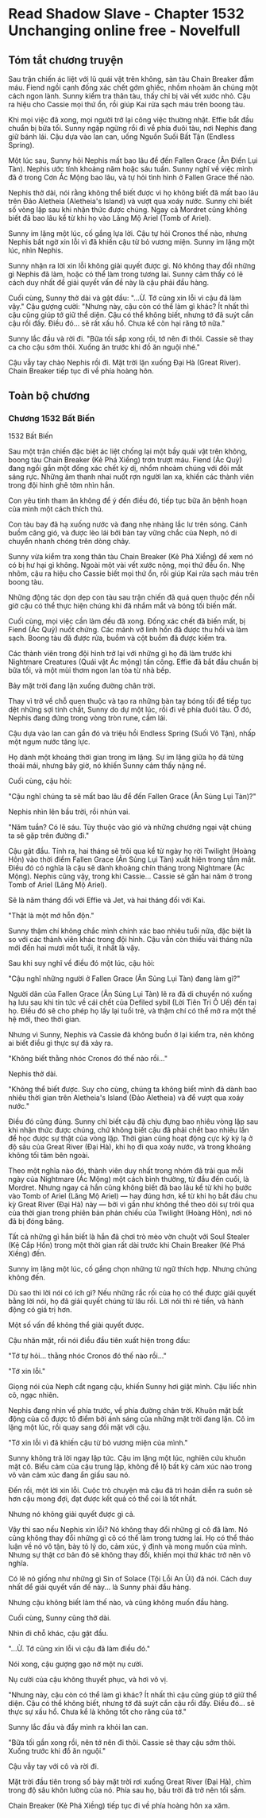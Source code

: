 # Read Shadow Slave - Chapter 1532 Unchanging online free - Novelfull

## Tóm tắt chương truyện

Sau trận chiến ác liệt với lũ quái vật trên không, sàn tàu Chain Breaker đẫm máu. Fiend ngồi cạnh đống xác chết gớm ghiếc, nhồm nhoàm ăn chúng một cách ngon lành. Sunny kiểm tra thân tàu, thấy chỉ bị vài vết xước nhỏ. Cậu ra hiệu cho Cassie mọi thứ ổn, rồi giúp Kai rửa sạch máu trên boong tàu.

Khi mọi việc đã xong, mọi người trở lại công việc thường nhật. Effie bắt đầu chuẩn bị bữa tối. Sunny ngập ngừng rồi đi về phía đuôi tàu, nơi Nephis đang giữ bánh lái. Cậu dựa vào lan can, uống Nguồn Suối Bất Tận (Endless Spring).

Một lúc sau, Sunny hỏi Nephis mất bao lâu để đến Fallen Grace (Ân Điển Lụi Tàn). Nephis ước tính khoảng năm hoặc sáu tuần. Sunny nghĩ về việc mình đã ở trong Cơn Ác Mộng bao lâu, và tự hỏi tình hình ở Fallen Grace thế nào.

Nephis thở dài, nói rằng không thể biết được vì họ không biết đã mất bao lâu trên Đảo Aletheia (Aletheia's Island) và vượt qua xoáy nước. Sunny chỉ biết số vòng lặp sau khi nhận thức được chúng. Ngay cả Mordret cũng không biết đã bao lâu kể từ khi họ vào Lăng Mộ Ariel (Tomb of Ariel).

Sunny im lặng một lúc, cố gắng lựa lời. Cậu tự hỏi Cronos thế nào, nhưng Nephis bất ngờ xin lỗi vì đã khiến cậu từ bỏ vương miện. Sunny im lặng một lúc, nhìn Nephis.

Sunny nhận ra lời xin lỗi không giải quyết được gì. Nó không thay đổi những gì Nephis đã làm, hoặc có thể làm trong tương lai. Sunny cảm thấy có lẽ cách duy nhất để giải quyết vấn đề này là cậu phải đầu hàng.

Cuối cùng, Sunny thở dài và gật đầu: "...Ừ. Tớ cũng xin lỗi vì cậu đã làm vậy." Cậu gượng cười: "Nhưng này, cậu còn có thể làm gì khác? Ít nhất thì cậu cũng giúp tớ giữ thể diện. Cậu có thể không biết, nhưng tớ đã suýt cắn cậu rồi đấy. Điều đó... sẽ rất xấu hổ. Chưa kể còn hại răng tớ nữa."

Sunny lắc đầu và rời đi. "Bữa tối sắp xong rồi, tớ nên đi thôi. Cassie sẽ thay ca cho cậu sớm thôi. Xuống ăn trước khi đồ ăn nguội nhé."

Cậu vẫy tay chào Nephis rồi đi. Mặt trời lặn xuống Đại Hà (Great River). Chain Breaker tiếp tục đi về phía hoàng hôn.

## Toàn bộ chương

### Chương 1532 Bất Biến

1532 Bất Biến

Sau một trận chiến đặc biệt ác liệt chống lại một bầy quái vật trên không, boong tàu Chain Breaker (Kẻ Phá Xiềng) trơn trượt máu. Fiend (Ác Quỷ) đang ngồi gần một đống xác chết kỳ dị, nhồm nhoàm chúng với đôi mắt sáng rực. Những âm thanh nhai nuốt rợn người lan xa, khiến các thành viên trong đội hình ghê tởm nhìn hắn.

Con yêu tinh tham ăn không để ý đến điều đó, tiếp tục bữa ăn bệnh hoạn của mình một cách thích thú.

Con tàu bay đã hạ xuống nước và đang nhẹ nhàng lắc lư trên sóng. Cánh buồm căng gió, và được lèo lái bởi bàn tay vững chắc của Neph, nó di chuyển nhanh chóng trên dòng chảy.

Sunny vừa kiểm tra xong thân tàu Chain Breaker (Kẻ Phá Xiềng) để xem nó có bị hư hại gì không. Ngoài một vài vết xước nông, mọi thứ đều ổn. Nhẹ nhõm, cậu ra hiệu cho Cassie biết mọi thứ ổn, rồi giúp Kai rửa sạch máu trên boong tàu.

Những động tác dọn dẹp con tàu sau trận chiến đã quá quen thuộc đến nỗi giờ cậu có thể thực hiện chúng khi đã nhắm mắt và bóng tối biến mất.

Cuối cùng, mọi việc cần làm đều đã xong. Đống xác chết đã biến mất, bị Fiend (Ác Quỷ) nuốt chửng. Các mảnh vỡ linh hồn đã được thu hồi và làm sạch. Boong tàu đã được rửa, buồm và cột buồm đã được kiểm tra.

Các thành viên trong đội hình trở lại với những gì họ đã làm trước khi Nightmare Creatures (Quái vật Ác mộng) tấn công. Effie đã bắt đầu chuẩn bị bữa tối, và một mùi thơm ngon lan tỏa từ nhà bếp.

Bảy mặt trời đang lặn xuống đường chân trời.

Thay vì trở về chỗ quen thuộc và tạo ra những bàn tay bóng tối để tiếp tục dệt những sợi tinh chất, Sunny do dự một lúc, rồi đi về phía đuôi tàu. Ở đó, Nephis đang đứng trong vòng tròn rune, cầm lái.

Cậu dựa vào lan can gần đó và triệu hồi Endless Spring (Suối Vô Tận), nhấp một ngụm nước tăng lực.

Họ dành một khoảng thời gian trong im lặng. Sự im lặng giữa họ đã từng thoải mái, nhưng bây giờ, nó khiến Sunny cảm thấy nặng nề.

Cuối cùng, cậu hỏi:

"Cậu nghĩ chúng ta sẽ mất bao lâu để đến Fallen Grace (Ân Sủng Lụi Tàn)?"

Nephis nhìn lên bầu trời, rồi nhún vai.

"Năm tuần? Có lẽ sáu. Tùy thuộc vào gió và những chướng ngại vật chúng ta sẽ gặp trên đường đi."

Cậu gật đầu. Tính ra, hai tháng sẽ trôi qua kể từ ngày họ rời Twilight (Hoàng Hôn) vào thời điểm Fallen Grace (Ân Sủng Lụi Tàn) xuất hiện trong tầm mắt. Điều đó có nghĩa là cậu sẽ dành khoảng chín tháng trong Nightmare (Ác Mộng). Nephis cũng vậy, trong khi Cassie... Cassie sẽ gần hai năm ở trong Tomb of Ariel (Lăng Mộ Ariel).

Sẽ là năm tháng đối với Effie và Jet, và hai tháng đối với Kai.

"Thật là một mớ hỗn độn."

Sunny thậm chí không chắc mình chính xác bao nhiêu tuổi nữa, đặc biệt là so với các thành viên khác trong đội hình. Cậu vẫn còn thiếu vài tháng nữa mới đến hai mươi mốt tuổi, ít nhất là vậy.

Sau khi suy nghĩ về điều đó một lúc, cậu hỏi:

"Cậu nghĩ những người ở Fallen Grace (Ân Sủng Lụi Tàn) đang làm gì?"

Người dân của Fallen Grace (Ân Sủng Lụi Tàn) lẽ ra đã di chuyển nó xuống hạ lưu sau khi tin tức về cái chết của Defiled sybil (Lời Tiên Tri Ô Uế) đến tai họ. Điều đó sẽ cho phép họ lấy lại tuổi trẻ, và thậm chí có thể mở ra một thế hệ mới, theo thời gian.

Nhưng vì Sunny, Nephis và Cassie đã không buồn ở lại kiểm tra, nên không ai biết điều gì thực sự đã xảy ra.

"Không biết thằng nhóc Cronos đó thế nào rồi..."

Nephis thở dài.

"Không thể biết được. Suy cho cùng, chúng ta không biết mình đã dành bao nhiêu thời gian trên Aletheia's Island (Đảo Aletheia) và để vượt qua xoáy nước."

Điều đó cũng đúng. Sunny chỉ biết cậu đã chịu đựng bao nhiêu vòng lặp sau khi nhận thức được chúng, chứ không biết cậu đã phải chết bao nhiêu lần để học được sự thật của vòng lặp. Thời gian cũng hoạt động cực kỳ kỳ lạ ở độ sâu của Great River (Đại Hà), khi họ đi qua xoáy nước, và trong khoảng không tối tăm bên ngoài.

Theo một nghĩa nào đó, thành viên duy nhất trong nhóm đã trải qua mỗi ngày của Nightmare (Ác Mộng) một cách bình thường, từ đầu đến cuối, là Mordret. Nhưng ngay cả hắn cũng không biết đã bao lâu kể từ khi họ bước vào Tomb of Ariel (Lăng Mộ Ariel) — hay đúng hơn, kể từ khi họ bắt đầu chu kỳ Great River (Đại Hà) này — bởi vì gần như không thể theo dõi sự trôi qua của thời gian trong phiên bản phản chiếu của Twilight (Hoàng Hôn), nơi nó đã bị đóng băng.

Tất cả những gì hắn biết là hắn đã chơi trò mèo vờn chuột với Soul Stealer (Kẻ Cắp Hồn) trong một thời gian rất dài trước khi Chain Breaker (Kẻ Phá Xiềng) đến.

Sunny im lặng một lúc, cố gắng chọn những từ ngữ thích hợp. Nhưng chúng không đến.

Dù sao thì lời nói có ích gì? Nếu những rắc rối của họ có thể được giải quyết bằng lời nói, họ đã giải quyết chúng từ lâu rồi. Lời nói thì rẻ tiền, và hành động có giá trị hơn.

Một số vấn đề không thể giải quyết được.

Cậu nhăn mặt, rồi nói điều đầu tiên xuất hiện trong đầu:

"Tớ tự hỏi... thằng nhóc Cronos đó thế nào rồi..."

"Tớ xin lỗi."

Giọng nói của Neph cắt ngang cậu, khiến Sunny hơi giật mình. Cậu liếc nhìn cô, ngạc nhiên.

Nephis đang nhìn về phía trước, về phía đường chân trời. Khuôn mặt bất động của cô được tô điểm bởi ánh sáng của những mặt trời đang lặn. Cô im lặng một lúc, rồi quay sang đối mặt với cậu.

"Tớ xin lỗi vì đã khiến cậu từ bỏ vương miện của mình."

Sunny không trả lời ngay lập tức. Cậu im lặng một lúc, nghiên cứu khuôn mặt cô. Biểu cảm của cậu trung lập, không để lộ bất kỳ cảm xúc nào trong vô vàn cảm xúc đang ẩn giấu sau nó.

Đến rồi, một lời xin lỗi. Cuộc trò chuyện mà cậu đã trì hoãn diễn ra suôn sẻ hơn cậu mong đợi, đạt được kết quả có thể coi là tốt nhất.

Nhưng nó không giải quyết được gì cả.

Vậy thì sao nếu Nephis xin lỗi? Nó không thay đổi những gì cô đã làm. Nó cũng không thay đổi những gì cô có thể làm trong tương lai. Họ có thể thảo luận về nó vô tận, bày tỏ lý do, cảm xúc, ý định và mong muốn của mình. Nhưng sự thật cơ bản đó sẽ không thay đổi, khiến mọi thứ khác trở nên vô nghĩa.

Có lẽ nó giống như những gì Sin of Solace (Tội Lỗi An Ủi) đã nói. Cách duy nhất để giải quyết vấn đề này... là Sunny phải đầu hàng.

Nhưng cậu không biết làm thế nào, và cũng không muốn đầu hàng.

Cuối cùng, Sunny cũng thở dài.

Nhìn đi chỗ khác, cậu gật đầu.

"...Ừ. Tớ cũng xin lỗi vì cậu đã làm điều đó."

Nói xong, cậu gượng gạo nở một nụ cười.

Nụ cười của cậu không thuyết phục, và hơi vô vị.

"Nhưng này, cậu còn có thể làm gì khác? Ít nhất thì cậu cũng giúp tớ giữ thể diện. Cậu có thể không biết, nhưng tớ đã suýt cắn cậu rồi đấy. Điều đó... sẽ thực sự xấu hổ. Chưa kể là không tốt cho răng của tớ."

Sunny lắc đầu và đẩy mình ra khỏi lan can.

"Bữa tối gần xong rồi, nên tớ nên đi thôi. Cassie sẽ thay cậu sớm thôi. Xuống trước khi đồ ăn nguội."

Cậu vẫy tay với cô và rời đi.

Mặt trời đầu tiên trong số bảy mặt trời rơi xuống Great River (Đại Hà), chìm trong độ sâu khôn lường của nó. Phía sau họ, bầu trời đã trở nên tối sầm.

Chain Breaker (Kẻ Phá Xiềng) tiếp tục đi về phía hoàng hôn xa xăm.